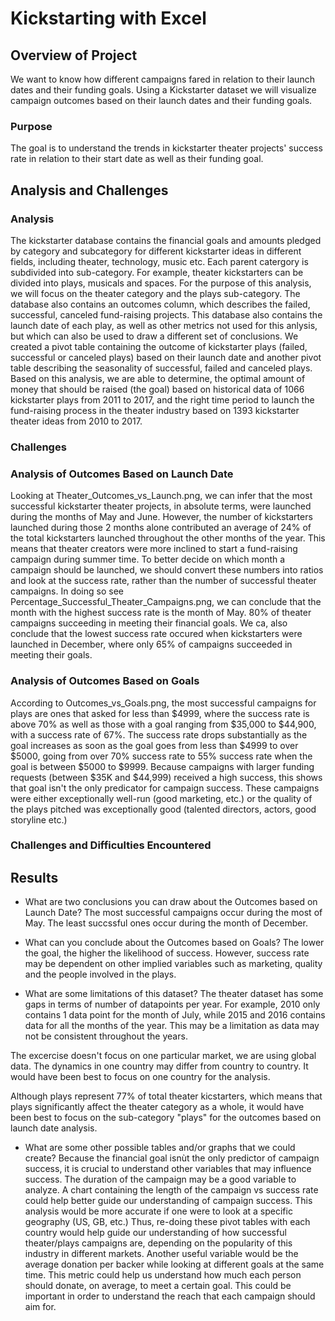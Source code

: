 # Kickstarting with Excel

## Overview of Project
We want to know how different campaigns fared in relation to their launch dates and their funding goals. Using a Kickstarter dataset we will visualize campaign outcomes based on their launch dates and their funding goals. 

### Purpose
The goal is to understand the trends in kickstarter theater projects' success rate in relation to their start date as well as their funding goal.   

## Analysis and Challenges
### Analysis
The kickstarter database contains the financial goals and amounts pledged by category and subcategory for different kickstarter ideas in different fields, including theater, technology, music etc. Each parent catergory is subdivided into sub-category. For example, theater kickstarters can be divided into plays, musicals and spaces. For the purpose of this analysis, we will focus on the theater category and the plays sub-category. The database also contains an outcomes column, which describes the failed, successful, canceled fund-raising projects. This database also contains the launch date of each play, as well as other metrics not used for this anlysis, but which can also be used to draw a different set of conclusions. 
We created a pivot table containing the outcome of kickstarter plays (failed, successful or canceled plays) based on their launch date and another pivot table describing the seasonality of successful, failed and canceled plays. 
Based on this analysis, we are able to determine, the optimal amount of money that should be raised (the goal) based on historical data of 1066 kickstarter plays from 2011 to 2017, and the right time period to launch the fund-raising process in the theater industry based on 1393 kickstarter theater ideas from 2010 to 2017. 
### Challenges


### Analysis of Outcomes Based on Launch Date
Looking at Theater_Outcomes_vs_Launch.png, we can infer that the most successful kickstarter theater projects, in absolute terms, were launched during the months of May and June. 
However, the number of kickstarters launched during those 2 months alone contributed an average of 24% of the total kickstarters launched throughout the other months of the year. This means that theater creators were more inclined to start a fund-raising campaign during summer time.
To better decide on which month a campaign should be launched, we should convert these numbers into ratios and look at the success rate, rather than the number of successful theater campaigns. 
In doing so see Percentage_Successful_Theater_Campaigns.png, we can conclude that the month with the highest success rate is the month of May. 80% of theater campaigns succeeding in meeting their financial goals. We ca, also conclude that the lowest success rate occured when kickstarters were launched in December, where only 65% of campaigns succeeded in meeting their goals. 

### Analysis of Outcomes Based on Goals
According to Outcomes_vs_Goals.png, the most successful campaigns for plays are ones that asked for less than $4999, where the success rate is above 70% as well as those with a goal ranging from $35,000 to $44,900, with a success rate of 67%. The success rate drops substantially as the goal increases as soon as the goal goes from less than $4999 to over $5000, going from over 70% success rate to 55% success rate when the goal is between $5000 to $9999. Because campaigns with larger funding requests (between $35K and $44,999) received a high success, this shows that goal isn't the only predicator for campaign success. These campaigns were either exceptionally well-run (good marketing, etc.) or the quality of the plays pitched was exceptionally good (talented directors, actors, good storyline etc.)

### Challenges and Difficulties Encountered

## Results

- What are two conclusions you can draw about the Outcomes based on Launch Date?
The most successful campaigns occur during the most of May. 
The least succssful ones occur during the month of December.

- What can you conclude about the Outcomes based on Goals?
The lower the goal, the higher the likelihood of success. However, success rate may be dependent on other implied variables such as marketing, quality and the people involved in the plays. 

- What are some limitations of this dataset?
The theater dataset has some gaps in terms of number of datapoints per year. For example, 2010 only contains 1 data point for the month of July, while 2015 and 2016 contains data for all the months of the year. This may be a limitation as data may not be consistent throughout the years. 

The excercise doesn't focus on one particular market, we are using global data. The dynamics in one country may differ from country to country. It would have been best to focus on one country for the analysis. 

Although plays represent 77% of total theater kicstarters, which means that plays significantly affect the theater category as a whole, it would have been best to focus on the sub-category "plays" for the outcomes based on launch date analysis. 

- What are some other possible tables and/or graphs that we could create?
Because the financial goal isnùt the only predictor of campaign success, it is crucial to understand other variables that may influence success. The duration of the campaign may be a good variable to analyze. A chart containing the length of the campaign vs success rate could help better guide our understanding of campaign success. 
This analysis would be more accurate if one were to look at a specific geography (US, GB, etc.) Thus, re-doing these pivot tables with each country would help guide our understanding of how successful theater/plays campaigns are, depending on the popularity of this industry in different markets. 
Another useful variable would be the average donation per backer while looking at different goals at the same time. This metric could help us understand how much each person should donate, on average, to meet a certain goal. This could be important in order to understand the reach that each campaign should aim for. 